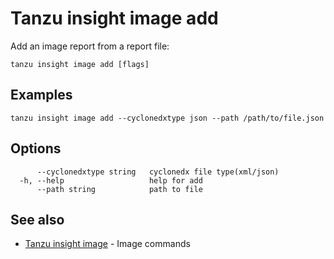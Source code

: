 # Tanzu insight image add

Add an image report from a report file:

```console
tanzu insight image add [flags]
```

## <a id='examples'></a>Examples

```console
tanzu insight image add --cyclonedxtype json --path /path/to/file.json
```

## <a id='options'></a>Options

```console
      --cyclonedxtype string   cyclonedx file type(xml/json)
  -h, --help                   help for add
      --path string            path to file
```

## <a id='see-also'></a>See also

* [Tanzu insight image](insight-image.md) - Image commands

